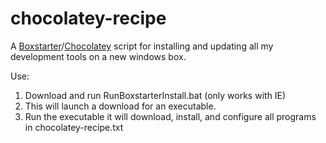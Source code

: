 chocolatey-recipe
=================

A [Boxstarter](http://boxstarter.org/)/[Chocolatey](https://chocolatey.org/) script for installing and updating all my development tools on a new windows box. 

Use:
  1. Download and run RunBoxstarterInstall.bat (only works with IE)
  2. This will launch a download for an executable. 
  2. Run the executable it will download, install, and configure all programs in chocolatey-recipe.txt

